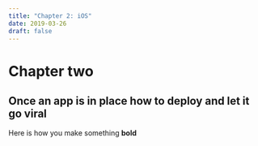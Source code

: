 ```yaml
---
title: "Chapter 2: iOS"
date: 2019-03-26
draft: false
---
```


# Chapter two

## Once an app is in place how to deploy and let it go viral

Here is how you make something **bold**
